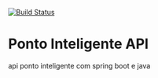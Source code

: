 [![Build Status](https://travis-ci.org/p4uloroberto/ponto-inteligente-api.svg?branch=master)](https://travis-ci.org/p4uloroberto/ponto-inteligente-api)
# Ponto Inteligente API
api ponto inteligente com spring boot e java

